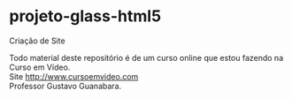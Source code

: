 # projeto-glass-html5
Criação de Site

Todo material deste repositório é de um curso online que estou fazendo na Curso em Vídeo.<br/>
Site http://www.cursoemvideo.com <br/>
Professor Gustavo Guanabara.
